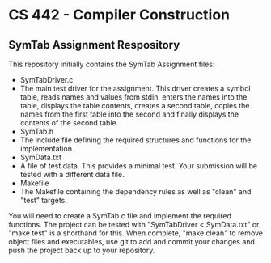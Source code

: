 # CS 442 - Compiler Construction
## SymTab Assignment Respository

This repository initially contains the SymTab Assignment files: 

- SymTabDriver.c 
 - The main test driver for the assignment. This driver creates a symbol table, reads names and values from stdin, enters the names into the table, displays the table contents, creates a second table, copies the names from the first table into the second and finally displays the contents of the second table. 
- SymTab.h 
 - The include file defining the required structures and functions for the implementation. 
- SymData.txt 
 - A file of test data. This provides a minimal test. Your submission will be tested with a different data file. 
- Makefile 
 - The Makefile containing the dependency rules as well as "clean" and "test" targets.

You will need to create a SymTab.c file and implement the required functions. The project can be tested with "SymTabDriver < SymData.txt" or "make test" is a shorthand for this. When complete, "make clean" to remove object files and executables, use git to add and commit your changes and push the project back up to your repository.

